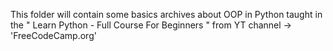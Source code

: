 This folder will contain some basics archives about OOP in Python taught in the " Learn Python - Full Course For Beginners " from YT channel -> 'FreeCodeCamp.org'
